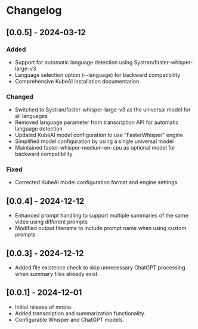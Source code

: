 # Changelog

## [0.0.5] - 2024-03-12

### Added
- Support for automatic language detection using Systran/faster-whisper-large-v3
- Language selection option (--language) for backward compatibility
- Comprehensive KubeAI installation documentation

### Changed
- Switched to Systran/faster-whisper-large-v3 as the universal model for all languages
- Removed language parameter from transcription API for automatic language detection
- Updated KubeAI model configuration to use "FasterWhisper" engine
- Simplified model configuration by using a single universal model
- Maintained faster-whisper-medium-en-cpu as optional model for backward compatibility

### Fixed
- Corrected KubeAI model configuration format and engine settings

## [0.0.4] - 2024-12-12

- Enhanced prompt handling to support multiple summaries of the same video using different prompts
- Modified output filename to include prompt name when using custom prompts

## [0.0.3] - 2024-12-12

- Added file existence check to skip unnecessary ChatGPT processing when summary files already exist.

## [0.0.1] - 2024-12-01

- Initial release of mnote.
- Added transcription and summarization functionality.
- Configurable Whisper and ChatGPT models.
